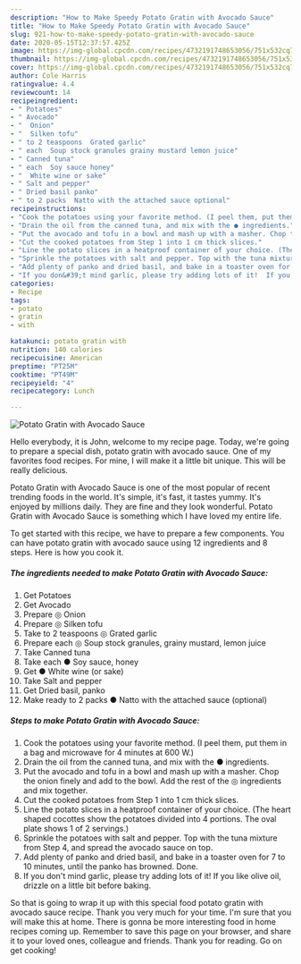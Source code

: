 ```yaml
---
description: "How to Make Speedy Potato Gratin with Avocado Sauce"
title: "How to Make Speedy Potato Gratin with Avocado Sauce"
slug: 921-how-to-make-speedy-potato-gratin-with-avocado-sauce
date: 2020-05-15T12:37:57.425Z
image: https://img-global.cpcdn.com/recipes/4732191748653056/751x532cq70/potato-gratin-with-avocado-sauce-recipe-main-photo.jpg
thumbnail: https://img-global.cpcdn.com/recipes/4732191748653056/751x532cq70/potato-gratin-with-avocado-sauce-recipe-main-photo.jpg
cover: https://img-global.cpcdn.com/recipes/4732191748653056/751x532cq70/potato-gratin-with-avocado-sauce-recipe-main-photo.jpg
author: Cole Harris
ratingvalue: 4.4
reviewcount: 14
recipeingredient:
- " Potatoes"
- " Avocado"
- "  Onion"
- "  Silken tofu"
- " to 2 teaspoons  Grated garlic"
- " each  Soup stock granules grainy mustard lemon juice"
- " Canned tuna"
- " each  Soy sauce honey"
- "  White wine or sake"
- " Salt and pepper"
- " Dried basil panko"
- " to 2 packs  Natto with the attached sauce optional"
recipeinstructions:
- "Cook the potatoes using your favorite method. (I peel them, put them in a bag and microwave for 4 minutes at 600 W.)"
- "Drain the oil from the canned tuna, and mix with the ● ingredients."
- "Put the avocado and tofu in a bowl and mash up with a masher. Chop the onion finely and add to the bowl. Add the rest of the ◎ ingredients and mix together."
- "Cut the cooked potatoes from Step 1 into 1 cm thick slices."
- "Line the potato slices in a heatproof container of your choice. (The heart shaped cocottes show the potatoes divided into 4 portions. The oval plate shows 1 of 2 servings.)"
- "Sprinkle the potatoes with salt and pepper. Top with the tuna mixture from Step 4, and spread the avocado sauce on top."
- "Add plenty of panko and dried basil, and bake in a toaster oven for 7 to 10 minutes, until the panko has browned. Done."
- "If you don&#39;t mind garlic, please try adding lots of it!  If you like olive oil, drizzle on a little bit before baking."
categories:
- Recipe
tags:
- potato
- gratin
- with

katakunci: potato gratin with 
nutrition: 140 calories
recipecuisine: American
preptime: "PT25M"
cooktime: "PT49M"
recipeyield: "4"
recipecategory: Lunch

---
```



![Potato Gratin with Avocado Sauce](https://img-global.cpcdn.com/recipes/4732191748653056/751x532cq70/potato-gratin-with-avocado-sauce-recipe-main-photo.jpg)

Hello everybody, it is John, welcome to my recipe page. Today, we're going to prepare a special dish, potato gratin with avocado sauce. One of my favorites food recipes. For mine, I will make it a little bit unique. This will be really delicious.



Potato Gratin with Avocado Sauce is one of the most popular of recent trending foods in the world. It's simple, it's fast, it tastes yummy. It's enjoyed by millions daily. They are fine and they look wonderful. Potato Gratin with Avocado Sauce is something which I have loved my entire life.


To get started with this recipe, we have to prepare a few components. You can have potato gratin with avocado sauce using 12 ingredients and 8 steps. Here is how you cook it.

<!--inarticleads1-->

##### The ingredients needed to make Potato Gratin with Avocado Sauce:

1. Get  Potatoes
1. Get  Avocado
1. Prepare  ◎ Onion
1. Prepare  ◎ Silken tofu
1. Take  to 2 teaspoons ◎ Grated garlic
1. Prepare  each ◎ Soup stock granules, grainy mustard, lemon juice
1. Take  Canned tuna
1. Take  each ● Soy sauce, honey
1. Get  ● White wine (or sake)
1. Take  Salt and pepper
1. Get  Dried basil, panko
1. Make ready  to 2 packs ● Natto with the attached sauce (optional)




<!--inarticleads2-->

##### Steps to make Potato Gratin with Avocado Sauce:

1. Cook the potatoes using your favorite method. (I peel them, put them in a bag and microwave for 4 minutes at 600 W.)
1. Drain the oil from the canned tuna, and mix with the ● ingredients.
1. Put the avocado and tofu in a bowl and mash up with a masher. Chop the onion finely and add to the bowl. Add the rest of the ◎ ingredients and mix together.
1. Cut the cooked potatoes from Step 1 into 1 cm thick slices.
1. Line the potato slices in a heatproof container of your choice. (The heart shaped cocottes show the potatoes divided into 4 portions. The oval plate shows 1 of 2 servings.)
1. Sprinkle the potatoes with salt and pepper. Top with the tuna mixture from Step 4, and spread the avocado sauce on top.
1. Add plenty of panko and dried basil, and bake in a toaster oven for 7 to 10 minutes, until the panko has browned. Done.
1. If you don&#39;t mind garlic, please try adding lots of it!  If you like olive oil, drizzle on a little bit before baking.




So that is going to wrap it up with this special food potato gratin with avocado sauce recipe. Thank you very much for your time. I'm sure that you will make this at home. There is gonna be more interesting food in home recipes coming up. Remember to save this page on your browser, and share it to your loved ones, colleague and friends. Thank you for reading. Go on get cooking!
